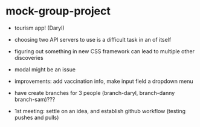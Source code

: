 # mock-group-project
- tourism app! (Daryl)
- choosing two API servers to use is a difficult task in an of itself
- figuring out something in new CSS framework can lead to multiple other discoveries
- modal might be an issue
- improvements: add vaccination info, make input field a dropdown menu
- have create branches for 3 people (branch-daryl, branch-danny branch-sam)???

- 1st meeting: settle on an idea, and establish github workflow (testing pushes and pulls)